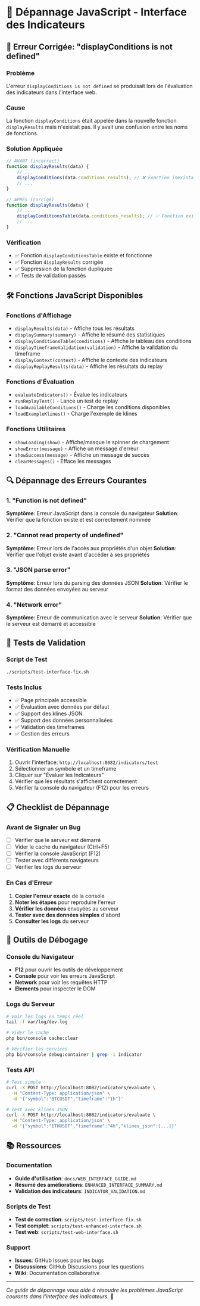 # 🔧 Dépannage JavaScript - Interface des Indicateurs

## 🚨 Erreur Corrigée: "displayConditions is not defined"

### Problème
L'erreur `displayConditions is not defined` se produisait lors de l'évaluation des indicateurs dans l'interface web.

### Cause
La fonction `displayConditions` était appelée dans la nouvelle fonction `displayResults` mais n'existait pas. Il y avait une confusion entre les noms de fonctions.

### Solution Appliquée
```javascript
// AVANT (incorrect)
function displayResults(data) {
    // ...
    displayConditions(data.conditions_results); // ❌ Fonction inexistante
    // ...
}

// APRÈS (corrigé)
function displayResults(data) {
    // ...
    displayConditionsTable(data.conditions_results); // ✅ Fonction existante
    // ...
}
```

### Vérification
- ✅ Fonction `displayConditionsTable` existe et fonctionne
- ✅ Fonction `displayResults` corrigée
- ✅ Suppression de la fonction dupliquée
- ✅ Tests de validation passés

## 🛠️ Fonctions JavaScript Disponibles

### Fonctions d'Affichage
- `displayResults(data)` - Affiche tous les résultats
- `displaySummary(summary)` - Affiche le résumé des statistiques
- `displayConditionsTable(conditions)` - Affiche le tableau des conditions
- `displayTimeframeValidation(validation)` - Affiche la validation du timeframe
- `displayContext(context)` - Affiche le contexte des indicateurs
- `displayReplayResults(data)` - Affiche les résultats du replay

### Fonctions d'Évaluation
- `evaluateIndicators()` - Évalue les indicateurs
- `runReplayTest()` - Lance un test de replay
- `loadAvailableConditions()` - Charge les conditions disponibles
- `loadExampleKlines()` - Charge l'exemple de klines

### Fonctions Utilitaires
- `showLoading(show)` - Affiche/masque le spinner de chargement
- `showError(message)` - Affiche un message d'erreur
- `showSuccess(message)` - Affiche un message de succès
- `clearMessages()` - Efface les messages

## 🔍 Dépannage des Erreurs Courantes

### 1. "Function is not defined"
**Symptôme**: Erreur JavaScript dans la console du navigateur
**Solution**: Vérifier que la fonction existe et est correctement nommée

### 2. "Cannot read property of undefined"
**Symptôme**: Erreur lors de l'accès aux propriétés d'un objet
**Solution**: Vérifier que l'objet existe avant d'accéder à ses propriétés

### 3. "JSON parse error"
**Symptôme**: Erreur lors du parsing des données JSON
**Solution**: Vérifier le format des données envoyées au serveur

### 4. "Network error"
**Symptôme**: Erreur de communication avec le serveur
**Solution**: Vérifier que le serveur est démarré et accessible

## 🧪 Tests de Validation

### Script de Test
```bash
./scripts/test-interface-fix.sh
```

### Tests Inclus
- ✅ Page principale accessible
- ✅ Évaluation avec données par défaut
- ✅ Support des klines JSON
- ✅ Support des données personnalisées
- ✅ Validation des timeframes
- ✅ Gestion des erreurs

### Vérification Manuelle
1. Ouvrir l'interface: `http://localhost:8082/indicators/test`
2. Sélectionner un symbole et un timeframe
3. Cliquer sur "Évaluer les Indicateurs"
4. Vérifier que les résultats s'affichent correctement
5. Vérifier la console du navigateur (F12) pour les erreurs

## 📋 Checklist de Dépannage

### Avant de Signaler un Bug
- [ ] Vérifier que le serveur est démarré
- [ ] Vider le cache du navigateur (Ctrl+F5)
- [ ] Vérifier la console JavaScript (F12)
- [ ] Tester avec différents navigateurs
- [ ] Vérifier les logs du serveur

### En Cas d'Erreur
1. **Copier l'erreur exacte** de la console
2. **Noter les étapes** pour reproduire l'erreur
3. **Vérifier les données** envoyées au serveur
4. **Tester avec des données simples** d'abord
5. **Consulter les logs** du serveur

## 🔧 Outils de Débogage

### Console du Navigateur
- **F12** pour ouvrir les outils de développement
- **Console** pour voir les erreurs JavaScript
- **Network** pour voir les requêtes HTTP
- **Elements** pour inspecter le DOM

### Logs du Serveur
```bash
# Voir les logs en temps réel
tail -f var/log/dev.log

# Vider le cache
php bin/console cache:clear

# Vérifier les services
php bin/console debug:container | grep -i indicator
```

### Tests API
```bash
# Test simple
curl -X POST http://localhost:8082/indicators/evaluate \
  -H "Content-Type: application/json" \
  -d '{"symbol":"BTCUSDT","timeframe":"1h"}'

# Test avec klines JSON
curl -X POST http://localhost:8082/indicators/evaluate \
  -H "Content-Type: application/json" \
  -d '{"symbol":"ETHUSDT","timeframe":"4h","klines_json":[...]}'
```

## 📚 Ressources

### Documentation
- **Guide d'utilisation**: `docs/WEB_INTERFACE_GUIDE.md`
- **Résumé des améliorations**: `ENHANCED_INTERFACE_SUMMARY.md`
- **Validation des indicateurs**: `INDICATOR_VALIDATION.md`

### Scripts de Test
- **Test de correction**: `scripts/test-interface-fix.sh`
- **Test complet**: `scripts/test-enhanced-interface.sh`
- **Test web**: `scripts/test-web-interface.sh`

### Support
- **Issues**: GitHub Issues pour les bugs
- **Discussions**: GitHub Discussions pour les questions
- **Wiki**: Documentation collaborative

---

*Ce guide de dépannage vous aide à résoudre les problèmes JavaScript courants dans l'interface des indicateurs.* 🔧

